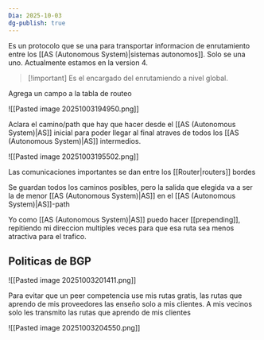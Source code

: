 ```yaml
---
Dia: 2025-10-03
dg-publish: true
---
```

Es un protocolo que se una para transportar informacion de enrutamiento entre los [[AS (Autonomous System)|sistemas autonomos]]. Solo se una uno. Actualmente estamos en la version 4.

>[!important] Es el encargado del enrutamiendo a nivel global.


Agrega un campo a la tabla de routeo

![[Pasted image 20251003194950.png]]

Aclara el camino/path que hay que hacer desde el [[AS (Autonomous System)|AS]] inicial para poder llegar al final  atraves de todos los [[AS (Autonomous System)|AS]] intermedios.

![[Pasted image 20251003195502.png]]


Las comunicaciones importantes se dan entre los [[Router|routers]] bordes

Se guardan todos los caminos posibles, pero la salida que elegida va a ser la de menor [[AS (Autonomous System)|AS]] en el [[AS (Autonomous System)|AS]]-path

Yo como [[AS (Autonomous System)|AS]] puedo hacer [[prepending]], repitiendo mi direccion multiples veces para que esa ruta sea menos atractiva para el trafico.


## Politicas de BGP 
![[Pasted image 20251003201411.png]]

Para evitar que un peer competencia use mis rutas gratis, las rutas que aprendo de mis proveedores las enseño solo a mis clientes. A mis vecinos solo les transmito las rutas que aprendo de mis clientes


![[Pasted image 20251003204550.png]]

